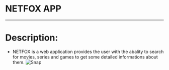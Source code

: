 # NETFOX APP
-------------------------------------------

# Description: 
* NETFOX is a web application provides the user with the abality to search for movies, series and games to get some detailed informations about them. 
![Snap](https://user-images.githubusercontent.com/90429106/145088924-ecf77f44-c0fc-4378-aaed-060ef10bc47b.PNG)
